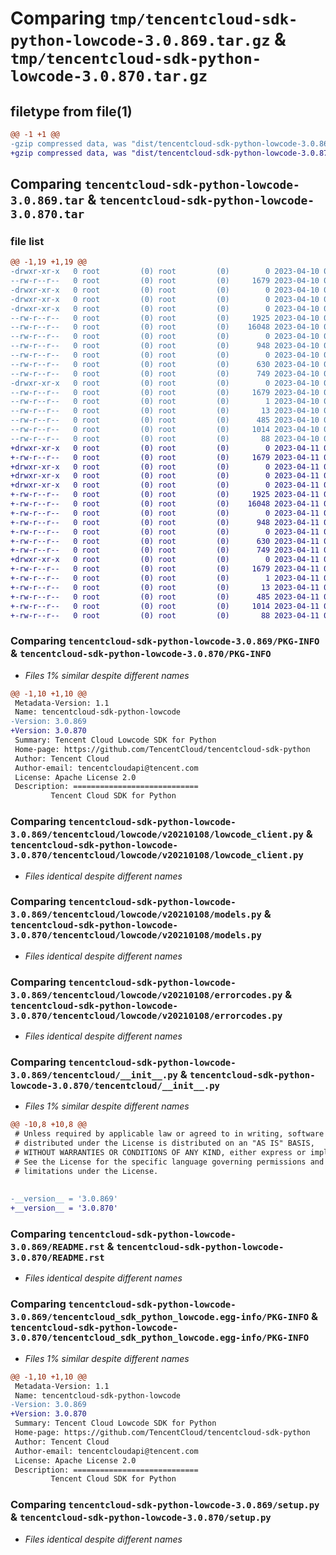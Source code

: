 # Comparing `tmp/tencentcloud-sdk-python-lowcode-3.0.869.tar.gz` & `tmp/tencentcloud-sdk-python-lowcode-3.0.870.tar.gz`

## filetype from file(1)

```diff
@@ -1 +1 @@
-gzip compressed data, was "dist/tencentcloud-sdk-python-lowcode-3.0.869.tar", last modified: Mon Apr 10 03:08:52 2023, max compression
+gzip compressed data, was "dist/tencentcloud-sdk-python-lowcode-3.0.870.tar", last modified: Tue Apr 11 03:42:23 2023, max compression
```

## Comparing `tencentcloud-sdk-python-lowcode-3.0.869.tar` & `tencentcloud-sdk-python-lowcode-3.0.870.tar`

### file list

```diff
@@ -1,19 +1,19 @@
-drwxr-xr-x   0 root         (0) root         (0)        0 2023-04-10 03:08:52.000000 tencentcloud-sdk-python-lowcode-3.0.869/
--rw-r--r--   0 root         (0) root         (0)     1679 2023-04-10 03:08:52.000000 tencentcloud-sdk-python-lowcode-3.0.869/PKG-INFO
-drwxr-xr-x   0 root         (0) root         (0)        0 2023-04-10 03:08:52.000000 tencentcloud-sdk-python-lowcode-3.0.869/tencentcloud/
-drwxr-xr-x   0 root         (0) root         (0)        0 2023-04-10 03:08:52.000000 tencentcloud-sdk-python-lowcode-3.0.869/tencentcloud/lowcode/
-drwxr-xr-x   0 root         (0) root         (0)        0 2023-04-10 03:08:52.000000 tencentcloud-sdk-python-lowcode-3.0.869/tencentcloud/lowcode/v20210108/
--rw-r--r--   0 root         (0) root         (0)     1925 2023-04-10 03:08:52.000000 tencentcloud-sdk-python-lowcode-3.0.869/tencentcloud/lowcode/v20210108/lowcode_client.py
--rw-r--r--   0 root         (0) root         (0)    16048 2023-04-10 03:08:52.000000 tencentcloud-sdk-python-lowcode-3.0.869/tencentcloud/lowcode/v20210108/models.py
--rw-r--r--   0 root         (0) root         (0)        0 2023-04-10 03:08:52.000000 tencentcloud-sdk-python-lowcode-3.0.869/tencentcloud/lowcode/v20210108/__init__.py
--rw-r--r--   0 root         (0) root         (0)      948 2023-04-10 03:08:52.000000 tencentcloud-sdk-python-lowcode-3.0.869/tencentcloud/lowcode/v20210108/errorcodes.py
--rw-r--r--   0 root         (0) root         (0)        0 2023-04-10 03:08:52.000000 tencentcloud-sdk-python-lowcode-3.0.869/tencentcloud/lowcode/__init__.py
--rw-r--r--   0 root         (0) root         (0)      630 2023-04-10 03:08:52.000000 tencentcloud-sdk-python-lowcode-3.0.869/tencentcloud/__init__.py
--rw-r--r--   0 root         (0) root         (0)      749 2023-04-10 03:08:52.000000 tencentcloud-sdk-python-lowcode-3.0.869/README.rst
-drwxr-xr-x   0 root         (0) root         (0)        0 2023-04-10 03:08:52.000000 tencentcloud-sdk-python-lowcode-3.0.869/tencentcloud_sdk_python_lowcode.egg-info/
--rw-r--r--   0 root         (0) root         (0)     1679 2023-04-10 03:08:52.000000 tencentcloud-sdk-python-lowcode-3.0.869/tencentcloud_sdk_python_lowcode.egg-info/PKG-INFO
--rw-r--r--   0 root         (0) root         (0)        1 2023-04-10 03:08:52.000000 tencentcloud-sdk-python-lowcode-3.0.869/tencentcloud_sdk_python_lowcode.egg-info/dependency_links.txt
--rw-r--r--   0 root         (0) root         (0)       13 2023-04-10 03:08:52.000000 tencentcloud-sdk-python-lowcode-3.0.869/tencentcloud_sdk_python_lowcode.egg-info/top_level.txt
--rw-r--r--   0 root         (0) root         (0)      485 2023-04-10 03:08:52.000000 tencentcloud-sdk-python-lowcode-3.0.869/tencentcloud_sdk_python_lowcode.egg-info/SOURCES.txt
--rw-r--r--   0 root         (0) root         (0)     1014 2023-04-10 03:08:52.000000 tencentcloud-sdk-python-lowcode-3.0.869/setup.py
--rw-r--r--   0 root         (0) root         (0)       88 2023-04-10 03:08:52.000000 tencentcloud-sdk-python-lowcode-3.0.869/setup.cfg
+drwxr-xr-x   0 root         (0) root         (0)        0 2023-04-11 03:42:23.000000 tencentcloud-sdk-python-lowcode-3.0.870/
+-rw-r--r--   0 root         (0) root         (0)     1679 2023-04-11 03:42:23.000000 tencentcloud-sdk-python-lowcode-3.0.870/PKG-INFO
+drwxr-xr-x   0 root         (0) root         (0)        0 2023-04-11 03:42:23.000000 tencentcloud-sdk-python-lowcode-3.0.870/tencentcloud/
+drwxr-xr-x   0 root         (0) root         (0)        0 2023-04-11 03:42:23.000000 tencentcloud-sdk-python-lowcode-3.0.870/tencentcloud/lowcode/
+drwxr-xr-x   0 root         (0) root         (0)        0 2023-04-11 03:42:23.000000 tencentcloud-sdk-python-lowcode-3.0.870/tencentcloud/lowcode/v20210108/
+-rw-r--r--   0 root         (0) root         (0)     1925 2023-04-11 03:42:23.000000 tencentcloud-sdk-python-lowcode-3.0.870/tencentcloud/lowcode/v20210108/lowcode_client.py
+-rw-r--r--   0 root         (0) root         (0)    16048 2023-04-11 03:42:23.000000 tencentcloud-sdk-python-lowcode-3.0.870/tencentcloud/lowcode/v20210108/models.py
+-rw-r--r--   0 root         (0) root         (0)        0 2023-04-11 03:42:23.000000 tencentcloud-sdk-python-lowcode-3.0.870/tencentcloud/lowcode/v20210108/__init__.py
+-rw-r--r--   0 root         (0) root         (0)      948 2023-04-11 03:42:23.000000 tencentcloud-sdk-python-lowcode-3.0.870/tencentcloud/lowcode/v20210108/errorcodes.py
+-rw-r--r--   0 root         (0) root         (0)        0 2023-04-11 03:42:23.000000 tencentcloud-sdk-python-lowcode-3.0.870/tencentcloud/lowcode/__init__.py
+-rw-r--r--   0 root         (0) root         (0)      630 2023-04-11 03:42:23.000000 tencentcloud-sdk-python-lowcode-3.0.870/tencentcloud/__init__.py
+-rw-r--r--   0 root         (0) root         (0)      749 2023-04-11 03:42:23.000000 tencentcloud-sdk-python-lowcode-3.0.870/README.rst
+drwxr-xr-x   0 root         (0) root         (0)        0 2023-04-11 03:42:23.000000 tencentcloud-sdk-python-lowcode-3.0.870/tencentcloud_sdk_python_lowcode.egg-info/
+-rw-r--r--   0 root         (0) root         (0)     1679 2023-04-11 03:42:23.000000 tencentcloud-sdk-python-lowcode-3.0.870/tencentcloud_sdk_python_lowcode.egg-info/PKG-INFO
+-rw-r--r--   0 root         (0) root         (0)        1 2023-04-11 03:42:23.000000 tencentcloud-sdk-python-lowcode-3.0.870/tencentcloud_sdk_python_lowcode.egg-info/dependency_links.txt
+-rw-r--r--   0 root         (0) root         (0)       13 2023-04-11 03:42:23.000000 tencentcloud-sdk-python-lowcode-3.0.870/tencentcloud_sdk_python_lowcode.egg-info/top_level.txt
+-rw-r--r--   0 root         (0) root         (0)      485 2023-04-11 03:42:23.000000 tencentcloud-sdk-python-lowcode-3.0.870/tencentcloud_sdk_python_lowcode.egg-info/SOURCES.txt
+-rw-r--r--   0 root         (0) root         (0)     1014 2023-04-11 03:42:23.000000 tencentcloud-sdk-python-lowcode-3.0.870/setup.py
+-rw-r--r--   0 root         (0) root         (0)       88 2023-04-11 03:42:23.000000 tencentcloud-sdk-python-lowcode-3.0.870/setup.cfg
```

### Comparing `tencentcloud-sdk-python-lowcode-3.0.869/PKG-INFO` & `tencentcloud-sdk-python-lowcode-3.0.870/PKG-INFO`

 * *Files 1% similar despite different names*

```diff
@@ -1,10 +1,10 @@
 Metadata-Version: 1.1
 Name: tencentcloud-sdk-python-lowcode
-Version: 3.0.869
+Version: 3.0.870
 Summary: Tencent Cloud Lowcode SDK for Python
 Home-page: https://github.com/TencentCloud/tencentcloud-sdk-python
 Author: Tencent Cloud
 Author-email: tencentcloudapi@tencent.com
 License: Apache License 2.0
 Description: ============================
         Tencent Cloud SDK for Python
```

### Comparing `tencentcloud-sdk-python-lowcode-3.0.869/tencentcloud/lowcode/v20210108/lowcode_client.py` & `tencentcloud-sdk-python-lowcode-3.0.870/tencentcloud/lowcode/v20210108/lowcode_client.py`

 * *Files identical despite different names*

### Comparing `tencentcloud-sdk-python-lowcode-3.0.869/tencentcloud/lowcode/v20210108/models.py` & `tencentcloud-sdk-python-lowcode-3.0.870/tencentcloud/lowcode/v20210108/models.py`

 * *Files identical despite different names*

### Comparing `tencentcloud-sdk-python-lowcode-3.0.869/tencentcloud/lowcode/v20210108/errorcodes.py` & `tencentcloud-sdk-python-lowcode-3.0.870/tencentcloud/lowcode/v20210108/errorcodes.py`

 * *Files identical despite different names*

### Comparing `tencentcloud-sdk-python-lowcode-3.0.869/tencentcloud/__init__.py` & `tencentcloud-sdk-python-lowcode-3.0.870/tencentcloud/__init__.py`

 * *Files 1% similar despite different names*

```diff
@@ -10,8 +10,8 @@
 # Unless required by applicable law or agreed to in writing, software
 # distributed under the License is distributed on an "AS IS" BASIS,
 # WITHOUT WARRANTIES OR CONDITIONS OF ANY KIND, either express or implied.
 # See the License for the specific language governing permissions and
 # limitations under the License.
 
 
-__version__ = '3.0.869'
+__version__ = '3.0.870'
```

### Comparing `tencentcloud-sdk-python-lowcode-3.0.869/README.rst` & `tencentcloud-sdk-python-lowcode-3.0.870/README.rst`

 * *Files identical despite different names*

### Comparing `tencentcloud-sdk-python-lowcode-3.0.869/tencentcloud_sdk_python_lowcode.egg-info/PKG-INFO` & `tencentcloud-sdk-python-lowcode-3.0.870/tencentcloud_sdk_python_lowcode.egg-info/PKG-INFO`

 * *Files 1% similar despite different names*

```diff
@@ -1,10 +1,10 @@
 Metadata-Version: 1.1
 Name: tencentcloud-sdk-python-lowcode
-Version: 3.0.869
+Version: 3.0.870
 Summary: Tencent Cloud Lowcode SDK for Python
 Home-page: https://github.com/TencentCloud/tencentcloud-sdk-python
 Author: Tencent Cloud
 Author-email: tencentcloudapi@tencent.com
 License: Apache License 2.0
 Description: ============================
         Tencent Cloud SDK for Python
```

### Comparing `tencentcloud-sdk-python-lowcode-3.0.869/setup.py` & `tencentcloud-sdk-python-lowcode-3.0.870/setup.py`

 * *Files identical despite different names*

